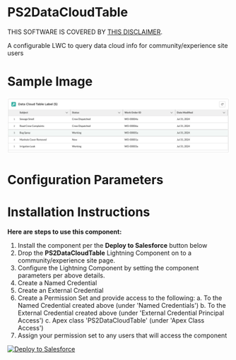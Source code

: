 # PS2DataCloudTable
THIS SOFTWARE IS COVERED BY [THIS DISCLAIMER](https://raw.githubusercontent.com/thedges/Disclaimer/master/disclaimer.txt).

A configurable LWC to query data cloud info for community/experience site users

# Sample Image
![alt text](https://github.com/thedges/PS2DataCloudTable/blob/main/PS2DataCloudTable.jpg "Sample Photo")

# Configuration Parameters


# Installation Instructions

<b>Here are steps to use this component:</b>
  1. Install the component per the **Deploy to Salesforce** button below
  2. Drop the **PS2DataCloudTable** Lightning Component on to a community/experience site page.
  3. Configure the Lightning Component by setting the component parameters per above details.
  4. Create a Named Credential
  5. Create an External Credential
  6. Create a Permission Set and provide access to the following:
     a. To the Named Credential created above (under 'Named Credentials')
     b. To the External Credential created above (under 'External Credential Principal Access')
     c. Apex class 'PS2DataCloudTable' (under 'Apex Class Access')
  8. Assign your permission set to any users that will access the component
     
<a href="https://githubsfdeploy.herokuapp.com?owner=thedges&repo=PS2DataCloudTable&ref=main">
  <img alt="Deploy to Salesforce"
       src="https://raw.githubusercontent.com/afawcett/githubsfdeploy/master/deploy.png">
</a>


